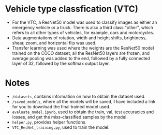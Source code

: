 # Vehicle type classfication (VTC)

- For the VTC, a ResNet50 model was used to classify images as either an emergency vehicle or a truck. There is also a third class "other", which refers to all other types of vehicles, for example, cars and motorcycles.
- Data augmentations of rotation, width and height shifts, brightness, shear, zoom, and horizontal flip was used.
- Transfer learning was used where the weights are the ResNet50 model trained on the COCO dataset, all the ResNet50 layers are frozen, and average pooling was added to the end, followed by a fully connected layer of 32, followed by the softmax output layer.


# Notes

- `/datasets`, contains information on how to obtain the dataset used.
- `/saved_models`, where all the models will be saved, I have included a link for you to download the final trained model used.
- `evaluate_model.ipynb`, used to obtain the train, val, test accuracies and losses, and get the miss-classified samples by the model.
- `helper.py`, provides helper functions.
- `VTC_ResNet_training.py`, used to train the model.